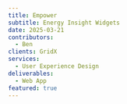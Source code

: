 ```yaml
---
title: Empower
subtitle: Energy Insight Widgets
date: 2025-03-21
contributors:
  - Ben
clients: GridX
services:
  - User Experience Design
deliverables:
  - Web App
featured: true
---
```

